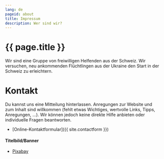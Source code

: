 ```yaml
---
lang: de
pageid: about
title: Impressum
description: Wer sind wir?
---
```

# {{ page.title }}

Wir sind eine Gruppe von freiwilligen Helfenden aus der Schweiz.
Wir versuchen, neu ankommenden Flüchtlingen aus der Ukraine den Start in der Schweiz zu erleichtern.

# Kontakt 
Du kannst uns eine Mitteilung hinterlassen.
Anregungen zur Website und zum Inhalt sind willkommen (fehlt etwas Wichtiges, wertvolle Links, Tipps, Anregungen, ...). 
Wir können jedoch keine direkte Hilfe anbieten oder individuelle Fragen beantworten.

- [Online-Kontaktformular]({{ site.contactform }})


#### Titelbild/Banner
- [Pixabay](https://pixabay.com/de/)
